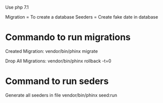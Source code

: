 Use php 7.1

Migration = To create a database
Seeders = Create fake date in database

# Commando to run migrations

Created Migration:
vendor/bin/phinx migrate

Drop All Migrations: 
vendor/bin/phinx rollback -t=0

# Command to run seders
Generate all seeders in file
vendor/bin/phinx seed:run
